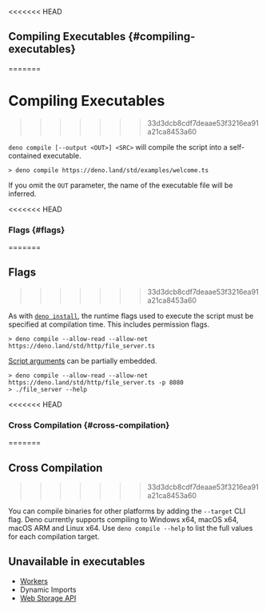 <<<<<<< HEAD
## Compiling Executables {#compiling-executables}
=======
# Compiling Executables
>>>>>>> 33d3dcb8cdf7deaae53f3216ea91a21ca8453a60

`deno compile [--output <OUT>] <SRC>` will compile the script into a
self-contained executable.

```
> deno compile https://deno.land/std/examples/welcome.ts
```

If you omit the `OUT` parameter, the name of the executable file will be
inferred.

<<<<<<< HEAD
### Flags {#flags}
=======
## Flags
>>>>>>> 33d3dcb8cdf7deaae53f3216ea91a21ca8453a60

As with [`deno install`](./script_installer.md), the runtime flags used to
execute the script must be specified at compilation time. This includes
permission flags.

```
> deno compile --allow-read --allow-net https://deno.land/std/http/file_server.ts
```

[Script arguments](../getting_started/command_line_interface.md#script-arguments)
can be partially embedded.

```
> deno compile --allow-read --allow-net https://deno.land/std/http/file_server.ts -p 8080
> ./file_server --help
```

<<<<<<< HEAD
### Cross Compilation {#cross-compilation}
=======
## Cross Compilation
>>>>>>> 33d3dcb8cdf7deaae53f3216ea91a21ca8453a60

You can compile binaries for other platforms by adding the `--target` CLI flag.
Deno currently supports compiling to Windows x64, macOS x64, macOS ARM and Linux
x64. Use `deno compile --help` to list the full values for each compilation
target.

## Unavailable in executables

- [Workers](../runtime/workers.md)
- Dynamic Imports
- [Web Storage API](../runtime/web_storage_api.md)
